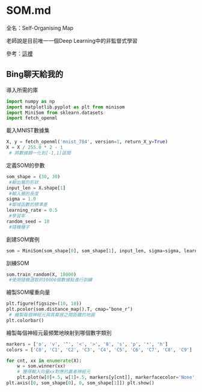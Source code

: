 # SOM.md

全名：Self-Organising Map

老師說是目前唯一一個Deep Learning中的非監督式學習

參考：[這裡](https://towardsdatascience.com/understanding-self-organising-map-neural-network-with-python-code-7a77f501e985)


## Bing聊天給我的

導入所需的庫
~~~python
import numpy as np
import matplotlib.pyplot as plt from minisom
import MiniSom from sklearn.datasets
import fetch_openml
~~~

載入MNIST數據集
~~~python
X, y = fetch_openml('mnist_784', version=1, return_X_y=True)
X = X / 255.0 * 2 - 1
 # 將數據歸一化到[-1,1]區間
~~~
定義SOM的參數
~~~python
som_shape = (30, 30)
 #輸出層的形狀
input_len = X.shape[1]
 #輸入層的長度
sigma = 1.0
 #鄰域函數的標準差
learning_rate = 0.5
 #學習率
random_seed = 10
 #隨機種子
~~~
創建SOM實例
~~~python
som = MiniSom(som_shape[0], som_shape[1], input_len, sigma=sigma, learning_rate=learning_rate, random_seed=random_seed)
~~~
訓練SOM
~~~python
som.train_random(X, 10000)
 #使用隨機選取的10000個數據點進行訓練
~~~
繪製SOM權重向量
~~~python
plt.figure(figsize=(10, 10))
plt.pcolor(som.distance_map().T, cmap=‘bone_r’)
 # 繪製每個神經元與其鄰居之間距離的地圖
plt.colorbar()
~~~

繪製每個神經元最頻繁地映射到哪個數字類別
~~~python
markers = ['o', 'v', '^', '<', '>', '8', 's', 'p', '*', 'h']
colors = ['C0', 'C1', 'C2', 'C3', 'C4', 'C5', 'C6', 'C7', 'C8', 'C9']

for cnt, xx in enumerate(X):
    w = som.winner(xx)
    # 獲得輸入向量xx對應的贏者神經元
    plt.plot(w[0]+.5, w[1]+.5, markers[y[cnt]], markerfacecolor='None', markeredgecolor=colors[y[cnt]], markersize=12, markeredgewidth=2)
plt.axis([0, som_shape[0], 0, som_shape[1]]) plt.show()
~~~